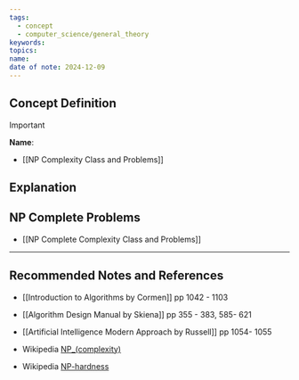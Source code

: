 ```yaml
---
tags:
  - concept
  - computer_science/general_theory
keywords: 
topics: 
name: 
date of note: 2024-12-09
---
```


## Concept Definition

>[!important]
>**Name**: 



- [[NP Complexity Class and Problems]]

## Explanation


## NP Complete Problems

- [[NP Complete Complexity Class and Problems]]




-----------
##  Recommended Notes and References


- [[Introduction to Algorithms by Cormen]] pp 1042 - 1103
- [[Algorithm Design Manual by Skiena]] pp 355 - 383, 585- 621
- [[Artificial Intelligence Modern Approach by Russell]] pp 1054- 1055

- Wikipedia [NP_(complexity)](https://en.wikipedia.org/wiki/NP_(complexity))
- Wikipedia [NP-hardness](https://en.wikipedia.org/wiki/NP-hardness)